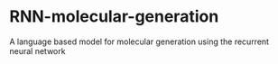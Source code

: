 # RNN-molecular-generation
A language based model for molecular generation using the recurrent neural network

